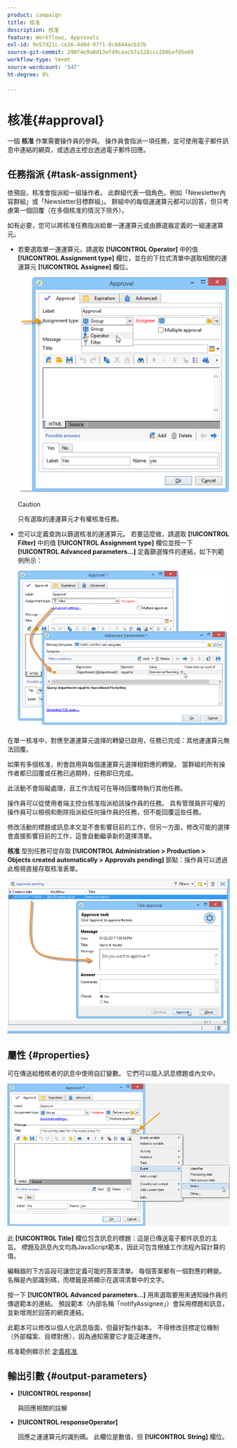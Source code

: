 ```yaml
---
product: campaign
title: 核准
description: 核准
feature: Workflows, Approvals
exl-id: 9e57d21c-ce16-448d-97f1-8c6844acb37b
source-git-commit: 290f4e9a0d13ef49caacb7a128ccc266bafd5e69
workflow-type: tm+mt
source-wordcount: '547'
ht-degree: 0%

---
```


# 核准{#approval}



一個 **核准** 作業需要操作員的參與。 操作員會指派一項任務，並可使用電子郵件訊息中連結的網頁，或透過主控台透過電子郵件回應。

## 任務指派 {#task-assignment}

依預設，核准會指派給一組操作者。 此群組代表一個角色，例如「Newsletter內容群組」或「Newsletter目標群組」。 群組中的每個運運算元都可以回答，但只考慮第一個回覆（在多個核准的情況下除外）。

如有必要，您可以將核准任務指派給單一運運算元或由篩選器定義的一組運運算元。

* 若要選取單一運運算元，請選取 **[!UICONTROL Operator]** 中的值 **[!UICONTROL Assignment type]** 欄位，並在的下拉式清單中選取相關的運運算元 **[!UICONTROL Assignee]** 欄位。

   ![](assets/s_advuser_validation_box_assign.png)

   >[!CAUTION]
   >
   >只有選取的運運算元才有權核准任務。

* 您可以定義查詢以篩選核准的運運算元。 若要這麼做，請選取 **[!UICONTROL Filter]** 中的值 **[!UICONTROL Assignment type]** 欄位並按一下 **[!UICONTROL Advanced parameters...]** 定義篩選條件的連結，如下列範例所示：

   ![](assets/s_advuser_validation_box_filter.png)

在單一核准中，對應至運運算元選擇的轉變已啟用，任務已完成：其他運運算元無法回覆。

如果有多個核准，則會啟用與每個運運算元選擇相對應的轉變。 當群組的所有操作者都已回覆或任務已過期時，任務即已完成。

此活動不會阻礙處理，且工作流程可在等待回覆時執行其他任務。

操作員可以從使用者端主控台核准指派給該操作員的任務。 具有管理員許可權的操作員可以檢視和刪除指派給任何操作員的任務，但不能回覆這些任務。

修改活動的標題或訊息本文並不會影響目前的工作，但另一方面，修改可能的選擇會直接影響目前的工作，這會自動繼承新的選擇清單。

**核准** 型別任務可從存取 **[!UICONTROL Administration > Production > Objects created automatically > Approvals pending]** 節點：操作員可以透過此檢視直接存取核准表單。

![](assets/s_advuser_validation_from_console.png)

## 屬性 {#properties}

可在傳送給稽核者的訊息中使用自訂變數。 它們可以插入訊息標題或內文中。

![](assets/edit_validation.png)

此 **[!UICONTROL Title]** 欄位包含訊息的標題：這是已傳送電子郵件訊息的主旨。 標題及訊息內文均為JavaScript範本，因此可包含根據工作流程內容計算的值。

編輯器的下方區段可讓您定義可能的答案清單。 每個答案都有一個對應的轉變。 名稱是內部識別碼，而標籤是將顯示在選項清單中的文字。

按一下 **[!UICONTROL Advanced parameters...]** 用來選取要用來通知操作員的傳遞範本的連結。 預設範本（內部名稱「notifyAssignee」）會採用標題和訊息，並新增用於回答的網頁連結。

此範本可以修改以個人化訊息版面，但最好製作副本。 不得修改目標定位機制（外部檔案、目標對應），因為通知需要它才能正確運作。

核准範例顯示於 [定義核准](define-approvals.md).

## 輸出引數 {#output-parameters}

* **[!UICONTROL response]**

   與回應相關的註解

* **[!UICONTROL responseOperator]**

   回應之運運算元的識別碼。 此欄位是數值，但 **[!UICONTROL String]** 欄位。
